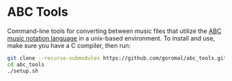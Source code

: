 # ABC Tools

Command-line tools for converting between music files that utilize the [ABC music notation language](http://abcnotation.com/) in a unix-based environment. To install and use, make sure you have a C compiler, then run:

```bash
git clone --recurse-submodules https://github.com/goromal/abc_tools.git
cd abc_tools
./setup.sh
```
